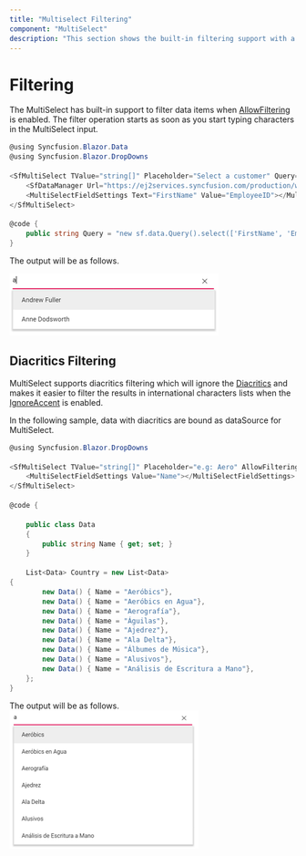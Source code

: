 ```yaml
---
title: "Multiselect Filtering"
component: "MultiSelect"
description: "This section shows the built-in filtering support with a rich set of filtering configurations in Syncfusion ASP.NET multiselect control."
---
```


# Filtering

The MultiSelect has built-in support to filter data items when [AllowFiltering](https://help.syncfusion.com/cr/aspnetcore-blazor/Syncfusion.Blazor~Syncfusion.Blazor.DropDowns.MultiSelectModel~AllowFiltering.html) is enabled. The filter
operation starts as soon as you start typing characters in the MultiSelect input.

```csharp
@using Syncfusion.Blazor.Data
@using Syncfusion.Blazor.DropDowns

<SfMultiSelect TValue="string[]" Placeholder="Select a customer" Query="@Query" AllowFiltering=true>
    <SfDataManager Url="https://ej2services.syncfusion.com/production/web-services/api/Employees" Adaptor="Adaptors.WebApiAdaptor" CrossDomain=true></SfDataManager>
    <MultiSelectFieldSettings Text="FirstName" Value="EmployeeID"></MultiSelectFieldSettings>
</SfMultiSelect>

@code {
    public string Query = "new sf.data.Query().select(['FirstName', 'EmployeeID']).take(6).requiresCount()";
}
```

The output will be as follows.

![MultiSelect](./images/filter.png)

## Diacritics Filtering

MultiSelect supports diacritics filtering which will ignore the [Diacritics](https://en.wikipedia.org/wiki/Diacritic) and
makes it easier to filter the results in international characters lists
when the [IgnoreAccent](https://help.syncfusion.com/cr/aspnetcore-blazor/Syncfusion.Blazor~Syncfusion.Blazor.DropDowns.MultiSelectModel~IgnoreAccent.html) is enabled.

In the following sample, data with diacritics are bound as dataSource for MultiSelect.

```csharp
@using Syncfusion.Blazor.DropDowns

<SfMultiSelect TValue="string[]" Placeholder="e.g: Aero" AllowFiltering=true IgnoreAccent=true DataSource="@Country">
    <MultiSelectFieldSettings Value="Name"></MultiSelectFieldSettings>
</SfMultiSelect>

@code {

    public class Data
    {
        public string Name { get; set; }
    }

    List<Data> Country = new List<Data>
{
        new Data() { Name = "Aeróbics"},
        new Data() { Name = "Aeróbics en Agua"},
        new Data() { Name = "Aerografía"},
        new Data() { Name = "Águilas"},
        new Data() { Name = "Ajedrez"},
        new Data() { Name = "Ala Delta"},
        new Data() { Name = "Álbumes de Música"},
        new Data() { Name = "Alusivos"},
        new Data() { Name = "Análisis de Escritura a Mano"},
    };
}
```

The output will be as follows.
![MultiSelect](./images/diacritics.png)